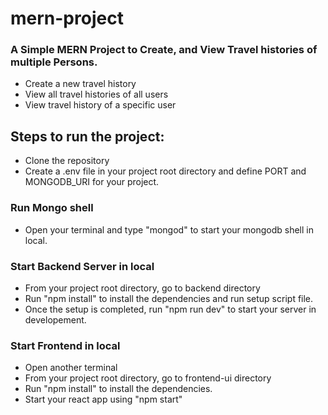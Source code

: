 # mern-project
### A Simple MERN Project to Create, and View Travel histories of multiple Persons.
- Create a new travel history
- View all travel histories of all users
- View travel history of a specific user

## Steps to run the project:
- Clone the repository
- Create a .env file in your project root directory and define PORT and MONGODB_URI for your project.

### Run Mongo shell
- Open your terminal and type "mongod" to start your mongodb shell in local.

### Start Backend Server in local
- From your project root directory, go to backend directory
- Run "npm install" to install the dependencies and run setup script file.
- Once the setup is completed, run "npm run dev" to start your server in developement.

### Start Frontend in local
- Open another terminal
- From your project root directory, go to frontend-ui directory
- Run "npm install" to install the dependencies.
- Start your react app using "npm start"
